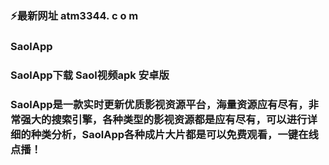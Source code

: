 ### ⚡最新网址 atm3344. c o m
### SaolApp
### SaolApp下载 Saol视频apk 安卓版
### SaolApp是一款实时更新优质影视资源平台，海量资源应有尽有，非常强大的搜索引擎，各种类型的影视资源都是应有尽有，可以进行详细的种类分析，SaolApp各种成片大片都是可以免费观看，一键在线点播！

